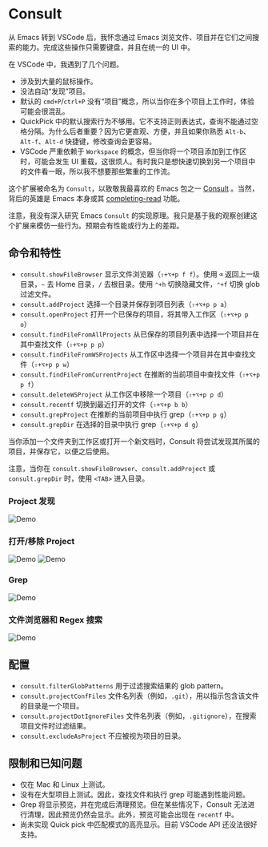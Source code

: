 # Consult

从 Emacs 转到 VSCode 后，我怀念通过 Emacs 浏览文件、项目并在它们之间搜索的能力。完成这些操作只需要键盘，并且在统一的 UI 中。

在 VSCode 中，我遇到了几个问题。
- 涉及到大量的鼠标操作。
- 没法自动“发现”项目。
- 默认的 `cmd+P`/`ctrl+P` 没有“项目”概念，所以当你在多个项目上工作时，体验可能会很混乱。
- QuickPick 中的默认搜索行为不够用。它不支持正则表达式，查询不能通过空格分隔。为什么后者重要？因为它更直观、方便，并且如果你熟悉 `Alt-b`、`Alt-f`、`Alt-d` 快捷键，修改查询会更容易。
- VSCode 严重依赖于 `Workspace` 的概念，但当你将一个项目添加到工作区时，可能会发生 UI 重载，这很烦人。有时我只是想快速切换到另一个项目中的文件看一眼，所以我不想要那些繁重的工作流。

这个扩展被命名为 `Consult`，以致敬我最喜欢的 Emacs 包之一 [Consult](https://github.com/minad/consult?tab=readme-ov-file) 。当然，背后的英雄是 Emacs 本身或其 [completing-read](https://www.gnu.org/software/emacs/manual/html_node/elisp/Minibuffer-Completion.html) 功能。

注意，我没有深入研究 Emacs `Consult` 的实现原理。我只是基于我的观察创建这个扩展来模仿一些行为。预期会有性能或行为上的差距。

## 命令和特性

- `consult.showFileBrowser` 显示文件浏览器（`⇧+⌥+p f f`）。使用 `⌫` 返回上一级目录，`~` 去 Home 目录，`/` 去根目录。使用 `⌃+h` 切换隐藏文件，`⌃+f` 切换 glob 过滤文件。
- `consult.addProject` 选择一个目录并保存到项目列表（`⇧+⌥+p p a`）
- `consult.openProject` 打开一个已保存的项目，将其带入工作区（`⇧+⌥+p p o`）
- `consult.findFileFromAllProjects` 从已保存的项目列表中选择一个项目并在其中查找文件（`⇧+⌥+p p p`）
- `consult.findFileFromWSProjects` 从工作区中选择一个项目并在其中查找文件（`⇧+⌥+p p w`）
- `consult.findFileFromCurrentProject` 在推断的当前项目中查找文件（`⇧+⌥+p p f`）
- `consult.deleteWSProject` 从工作区中移除一个项目（`⇧+⌥+p p d`）
- `consult.recentf` 切换到最近打开的文件（`⇧+⌥+p b b`）
- `consult.grepProject` 在推断的当前项目中执行 grep（`⇧+⌥+p p g`）
- `consult.grepDir` 在选择的目录中执行 grep（`⇧+⌥+p d g`）

当你添加一个文件夹到工作区或打开一个新文档时，Consult 将尝试发现其所属的项目，并保存它，以便之后使用。

注意，当你在 `consult.showFileBrowser`、`consult.addProject` 或 `consult.grepDir` 时，使用 `<TAB>` 进入目录。

### Project 发现
![Demo](demo/project_discover.gif)

### 打开/移除 Project
![Demo](demo/open_project.gif)
![Demo](demo/delete_project.gif)

### Grep
![Demo](demo/grep.gif)

### 文件浏览器和 Regex 搜索
![Demo](demo/filebrowser_regex_search.gif)

## 配置

- `consult.filterGlobPatterns` 用于过滤搜索结果的 glob pattern。
- `consult.projectConfFiles` 文件名列表（例如，`.git`），用以指示包含该文件的目录是一个项目。
- `consult.projectDotIgnoreFiles` 文件名列表（例如，`.gitignore`），在搜索项目文件时过滤结果。
- `consult.excludeAsProject` 不应被视为项目的目录。

## 限制和已知问题

- 仅在 Mac 和 Linux 上测试。
- 没有在大型项目上测试。因此，查找文件和执行 grep 可能遇到性能问题。
- Grep 将显示预览，并在完成后清理预览。但在某些情况下，Consult 无法进行清理，因此预览仍然会显示。此外，预览可能会出现在 `recentf` 中。
- 尚未实现 Quick pick 中匹配模式的高亮显示。目前 VSCode API 还没法很好支持。